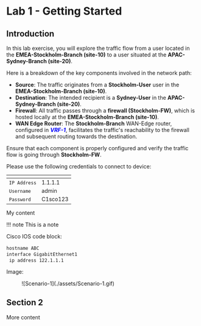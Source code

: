 # Lab 1 - Getting Started

## Introduction

In this lab exercise, you will explore the traffic flow from a user located in the **EMEA-Stockholm-Branch (site-10)** to a user situated at the **APAC-Sydney-Branch (site-20)**. 

Here is a breakdown of the key components involved in the network path:

- **Source**: The traffic originates from a **Stockholm-User** user in the **EMEA-Stockholm-Branch (site-10)**.
- **Destination**: The intended recipient is a **Sydney-User** in the **APAC-Sydney-Branch (site-20)**.
- **Firewall**: All traffic passes through a **firewall (Stockholm-FW)**, which is hosted locally at the **EMEA-Stockholm-Branch (site-10)**.
- **WAN Edge Router**: The **Stockholm-Branch** WAN-Edge router, configured in ***<font color="blue">VRF-1</font>***, facilitates the traffic's reachability to the firewall and subsequent routing towards the destination.

Ensure that each component is properly configured and verify the traffic flow is going through **Stockholm-FW**.


Please use the following credentials to connect to device:

| <!-- -->         | <!-- -->         |
| ---------------- | ---------------- |
| `IP Address`     | 1.1.1.1          |
| `Username`       | admin            |
| `Password`       | C1sco123         |


My content

!!! note
    This is a note

Cisco IOS code block:

```ios
hostname ABC
interface GigabitEthernet1
 ip address 122.1.1.1
```



Image:

<figure markdown>
  ![Scenario-1](./assets/Scenario-1.gif)
</figure>

## Section 2

More content
